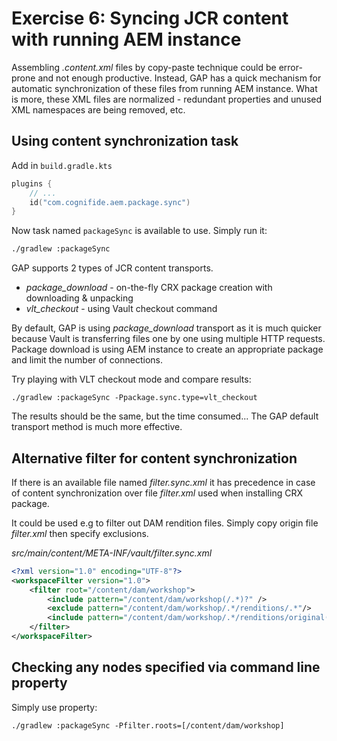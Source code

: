 # Exercise 6: Syncing JCR content with running AEM instance

Assembling *.content.xml* files by copy-paste technique could be error-prone and not enough productive.
Instead, GAP has a quick mechanism for automatic synchronization of these files from running AEM instance.
What is more, these XML files are normalized - redundant properties and unused XML namespaces are being removed, etc.

## Using content synchronization task

Add in `build.gradle.kts`

```kotlin
plugins {
    // ...
    id("com.cognifide.aem.package.sync")
}
```

Now task named `packageSync` is available to use. Simply run it:

```bash
./gradlew :packageSync
```

GAP supports 2 types of JCR content transports. 

* *package_download* - on-the-fly CRX package creation with downloading & unpacking
* *vlt_checkout* - using Vault checkout command

By default, GAP is using *package_download* transport as it is much quicker because Vault is transferring files one by one using multiple HTTP requests. Package download is using AEM instance to create an appropriate package and limit the number of connections.

Try playing with VLT checkout mode and compare results:

```
./gradlew :packageSync -Ppackage.sync.type=vlt_checkout
```

The results should be the same, but the time consumed... The GAP default transport method is much more effective.

## Alternative filter for content synchronization

If there is an available file named *filter.sync.xml* it has precedence in case of content synchronization over file *filter.xml*
used when installing CRX package.

It could be used e.g to filter out DAM rendition files.
Simply copy origin file *filter.xml* then specify exclusions.

*src/main/content/META-INF/vault/filter.sync.xml*

```xml
<?xml version="1.0" encoding="UTF-8"?>
<workspaceFilter version="1.0">
    <filter root="/content/dam/workshop">
        <include pattern="/content/dam/workshop(/.*)?" />
        <exclude pattern="/content/dam/workshop/.*/renditions/.*"/>
        <include pattern="/content/dam/workshop/.*/renditions/original(.*)?"/>
    </filter>
</workspaceFilter>

```


## Checking any nodes specified via command line property

Simply use property:

```
./gradlew :packageSync -Pfilter.roots=[/content/dam/workshop]
```
